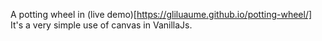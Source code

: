 A potting wheel in (live demo)[https://gliluaume.github.io/potting-wheel/]
It's a very simple use of canvas in VanillaJs.
